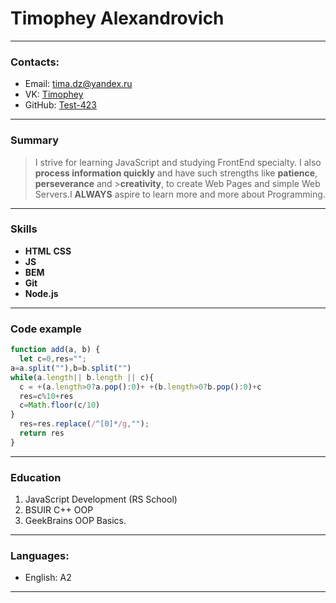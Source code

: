 # Timophey Alexandrovich
---
### Contacts:
 - Email: tima.dz@yandex.ru
 - VK: [Timophey](https://vk.com/foreverr_funn)
 - GitHub: [Test-423](https://github.com/Test-423)
---
### Summary
> I strive for learning JavaScript and studying FrontEnd specialty. I also **process information quickly** and have such strengths like **patience**, **perseverance** and >**creativity**, to create Web Pages and simple Web Servers.I **ALWAYS** aspire to learn more and more about Programming.
---
### Skills
 - **HTML** **CSS** 
 - **JS** 
 - **BEM**
 - **Git**
 - **Node.js**
---
### Code example
```javascript 
function add(a, b) {
  let c=0,res="";
a=a.split(""),b=b.split("")
while(a.length|| b.length || c){
  c = +(a.length>0?a.pop():0)+ +(b.length>0?b.pop():0)+c
  res=c%10+res
  c=Math.floor(c/10)
}
  res=res.replace(/^[0]*/g,"");
  return res
}
```
---
### Education
 1.  JavaScript Development (RS School)
 2.  BSUIR C++ OOP
 3.  GeekBrains OOP Basics.
 
---
### Languages:
* English: A2 
---
